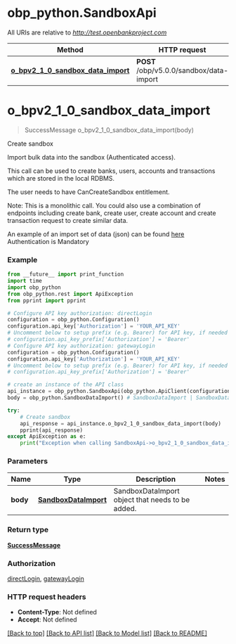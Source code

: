 # obp_python.SandboxApi

All URIs are relative to *http://test.openbankproject.com*

Method | HTTP request | Description
------------- | ------------- | -------------
[**o_bpv2_1_0_sandbox_data_import**](SandboxApi.md#o_bpv2_1_0_sandbox_data_import) | **POST** /obp/v5.0.0/sandbox/data-import | Create sandbox


# **o_bpv2_1_0_sandbox_data_import**
> SuccessMessage o_bpv2_1_0_sandbox_data_import(body)

Create sandbox

<p>Import bulk data into the sandbox (Authenticated access).</p><p>This call can be used to create banks, users, accounts and transactions which are stored in the local RDBMS.</p><p>The user needs to have CanCreateSandbox entitlement.</p><p>Note: This is a monolithic call. You could also use a combination of endpoints including create bank, create user, create account and create transaction request to create similar data.</p><p>An example of an import set of data (json) can be found <a href=\"https://raw.githubusercontent.com/OpenBankProject/OBP-API/develop/obp-api/src/main/scala/code/api/sandbox/example_data/2016-04-28/example_import.json\">here</a><br />Authentication is Mandatory</p>

### Example
```python
from __future__ import print_function
import time
import obp_python
from obp_python.rest import ApiException
from pprint import pprint

# Configure API key authorization: directLogin
configuration = obp_python.Configuration()
configuration.api_key['Authorization'] = 'YOUR_API_KEY'
# Uncomment below to setup prefix (e.g. Bearer) for API key, if needed
# configuration.api_key_prefix['Authorization'] = 'Bearer'
# Configure API key authorization: gatewayLogin
configuration = obp_python.Configuration()
configuration.api_key['Authorization'] = 'YOUR_API_KEY'
# Uncomment below to setup prefix (e.g. Bearer) for API key, if needed
# configuration.api_key_prefix['Authorization'] = 'Bearer'

# create an instance of the API class
api_instance = obp_python.SandboxApi(obp_python.ApiClient(configuration))
body = obp_python.SandboxDataImport() # SandboxDataImport | SandboxDataImport object that needs to be added.

try:
    # Create sandbox
    api_response = api_instance.o_bpv2_1_0_sandbox_data_import(body)
    pprint(api_response)
except ApiException as e:
    print("Exception when calling SandboxApi->o_bpv2_1_0_sandbox_data_import: %s\n" % e)
```

### Parameters

Name | Type | Description  | Notes
------------- | ------------- | ------------- | -------------
 **body** | [**SandboxDataImport**](SandboxDataImport.md)| SandboxDataImport object that needs to be added. | 

### Return type

[**SuccessMessage**](SuccessMessage.md)

### Authorization

[directLogin](../README.md#directLogin), [gatewayLogin](../README.md#gatewayLogin)

### HTTP request headers

 - **Content-Type**: Not defined
 - **Accept**: Not defined

[[Back to top]](#) [[Back to API list]](../README.md#documentation-for-api-endpoints) [[Back to Model list]](../README.md#documentation-for-models) [[Back to README]](../README.md)

